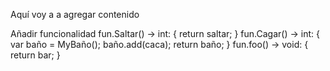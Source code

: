 Aquí voy a a agregar contenido

Añadir funcionalidad
fun.Saltar() -> int:
{
	return saltar;
}
fun.Cagar() -> int:
{
	var baño = MyBaño();
	baño.add(caca);
	return baño;
}
fun.foo() -> void:
{
	return bar;
}
